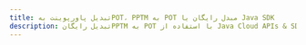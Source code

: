 ---title: تبدیل پاورپوینت بهPOT، PPTM به POT مبدل رایگان یا Java SDKdescription: تبدیل رایگانPPTM به POT با استفاده از Java Cloud APIs & SDK. همچنین اسناد Microsoft PowerPoint را در Cloud ایجاد، ویرایش و رندر کنید.---